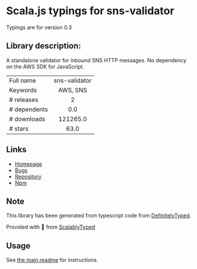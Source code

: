 
# Scala.js typings for sns-validator

Typings are for version 0.3

## Library description:
A standalone validator for inbound SNS HTTP messages. No dependency on the AWS SDK for JavaScript.

|                    |                 |
| ------------------ | :-------------: |
| Full name          | sns-validator |
| Keywords           | AWS, SNS |
| # releases         | 2 |
| # dependents       | 0.0 |
| # downloads        | 121265.0 |
| # stars            | 63.0 |

## Links
- [Homepage](https://github.com/aws/aws-js-sns-message-validator#readme)
- [Bugs](https://github.com/aws/aws-js-sns-message-validator/issues)
- [Repository](https://github.com/aws/aws-js-sns-message-validator)
- [Npm](https://www.npmjs.com/package/sns-validator)
    


## Note
This library has been generated from typescript code from [DefinitelyTyped](https://definitelytyped.org).

Provided with :purple_heart: from [ScalablyTyped](https://github.com/oyvindberg/ScalablyTyped)

## Usage
See [the main readme](../../readme.md) for instructions.


